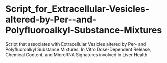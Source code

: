 # Script_for_Extracellular-Vesicles-altered-by-Per--and-Polyfluoroalkyl-Substance-Mixtures
Script that associates with Extracellular Vesicles altered by Per- and Polyfluoroalkyl Substance Mixtures: In Vitro Dose-Dependent Release, Chemical Content, and MicroRNA Signatures involved in Liver Health
